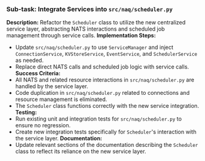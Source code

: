 ### Sub-task: Integrate Services into `src/naq/scheduler.py`
**Description:** Refactor the `Scheduler` class to utilize the new centralized service layer, abstracting NATS interactions and scheduled job management through service calls.
**Implementation Steps:**
- Update `src/naq/scheduler.py` to use `ServiceManager` and inject `ConnectionService`, `KVStoreService`, `EventService`, and `SchedulerService` as needed.
- Replace direct NATS calls and scheduled job logic with service calls.
**Success Criteria:**
- All NATS and related resource interactions in `src/naq/scheduler.py` are handled by the service layer.
- Code duplication in `src/naq/scheduler.py` related to connections and resource management is eliminated.
- The `Scheduler` class functions correctly with the new service integration.
**Testing:**
- Run existing unit and integration tests for `src/naq/scheduler.py` to ensure no regression.
- Create new integration tests specifically for `Scheduler`'s interaction with the service layer.
**Documentation:**
- Update relevant sections of the documentation describing the `Scheduler` class to reflect its reliance on the new service layer.